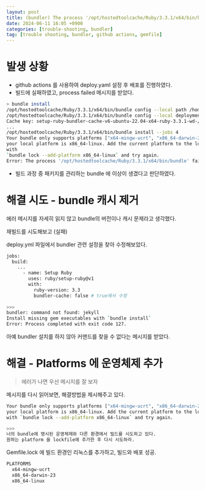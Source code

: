 ```yaml
---
layout: post
title: (bundler) The process '/opt/hostedtoolcache/Ruby/3.3.1/x64/bin/bundle' failed with exit code 16
date: 2024-06-11 16:05 +0900
categories: [trouble-shooting, bundler]
tag: [trouble shooting, bundler, github actions, gemfile]
---
```


# 발생 상황

- github actions 를 사용하여 deploy.yaml 설정 후 배포를 진행하였다.
- 빌드에 실패하였고, process failed 메시지를 받았다.

```bash
> bundle install
/opt/hostedtoolcache/Ruby/3.3.1/x64/bin/bundle config --local path /home/runner/work/gigyesik.github.io/gigyesik.github.io/vendor/bundle
/opt/hostedtoolcache/Ruby/3.3.1/x64/bin/bundle config --local deployment true
Cache key: setup-ruby-bundler-cache-v6-ubuntu-22.04-x64-ruby-3.3.1-wd-/home/runner/work/gigyesik.github.io/gigyesik.github.io-with--without--only--Gemfile.
...
/opt/hostedtoolcache/Ruby/3.3.1/x64/bin/bundle install --jobs 4
Your bundle only supports platforms ["x64-mingw-ucrt", "x86_64-darwin-23"] but
your local platform is x86_64-linux. Add the current platform to the lockfile
with
`bundle lock --add-platform x86_64-linux` and try again.
Error: The process '/opt/hostedtoolcache/Ruby/3.3.1/x64/bin/bundle' failed with exit code 16
```

- 빌드 과정 중 패키지를 관리하는 bundle 에 이상이 생겼다고 판단하였다.

# 해결 시도 - bundle 캐시 제거

에러 메시지를 자세히 읽지 않고 bundle의 버전이나 캐시 문제라고 생각했다.

재빌드를 시도해보고 (실패)

deploy.yml 파일에서 bundler 관련 설정을 찾아 수정해보았다.

```bash
jobs:
  build:
    ...
      - name: Setup Ruby
        uses: ruby/setup-ruby@v1
        with:
          ruby-version: 3.3
          bundler-cache: false # true에서 수정
          
>>>
bundler: command not found: jekyll
Install missing gem executables with `bundle install`
Error: Process completed with exit code 127.
```

아예 bundler 설치를 하지 않아 커맨드를 찾을 수 없다는 메시지를 받았다.

# 해결 - Platforms 에 운영체제 추가

> 에러가 나면 우선 메시지를 잘 보자

메시지를 다시 읽어보면, 해결방법을 제시해주고 있다.

```bash
Your bundle only supports platforms ["x64-mingw-ucrt", "x86_64-darwin-23"] but
your local platform is x86_64-linux. Add the current platform to the lockfile
with `bundle lock --add-platform x86_64-linux` and try again.

>>>
너의 bundle에 명시된 운영체제와 다른 환경에서 빌드를 시도하고 있다.
원하는 platform 을 lockfile에 추가한 후 다시 시도하라.
```

Gemfile.lock 에 빌드 환경인 리눅스를 추가하고, 빌드와 배포 성공.

```bash
PLATFORMS
  x64-mingw-ucrt
  x86_64-darwin-23
  x86_64-linux
```
